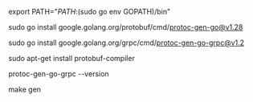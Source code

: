 export PATH="$PATH:$(sudo go env GOPATH)/bin"

sudo go install google.golang.org/protobuf/cmd/protoc-gen-go@v1.28

sudo go install google.golang.org/grpc/cmd/protoc-gen-go-grpc@v1.2

sudo apt-get install protobuf-compiler

protoc-gen-go-grpc --version

make gen